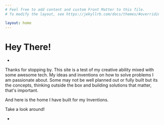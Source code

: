 ```yaml
---
# Feel free to add content and custom Front Matter to this file.
# To modify the layout, see https://jekyllrb.com/docs/themes/#overriding-theme-defaults

layout: home
---
```



# Hey There!
-

Thanks for stopping by. This site is a test of my creative ability mixed with some awesome tech.
My ideas and inventions on how to solve problems I am passionate about. Some may not be well planned out or fully built but its the concepts, thinking outside the box and building solutions that matter, that's important.  

And here is the home I have built for my Inventions.

Take a look around!

-
